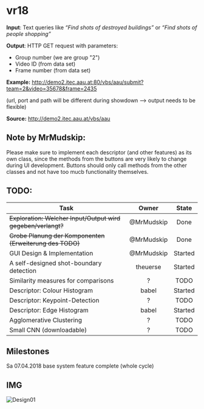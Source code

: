 # vr18
**Input**: Text queries like *“Find shots of destroyed buildings”* or *“Find shots of people shopping”*

**Output**: HTTP GET request with parameters:
* Group number (we are group "2")
* Video ID (from data set)
* Frame number (from data set)

**Example:** http://demo2.itec.aau.at:80/vbs/aau/submit?team=2&video=35678&frame=2435

(url, port and path will be different during showdown --> output needs to be flexible)

**Source:** http://demo2.itec.aau.at/vbs/aau

## Note by MrMudskip:
Please make sure to implement each descriptor (and other features) as its own class, since the methods from the buttons are very likely to change during UI development. Buttons should only call methods from the other classes and not have too mucb functionality themselves.

## TODO:
| Task | Owner | State
|--|:--:|:--:|
|~~Exploration: Welcher Input/Output wird gegeben/verlangt?~~| @MrMudskip | Done
|~~Grobe Planung der Komponenten (Erweiterung des TODO)~~ | @MrMudskip | Done
|GUI Design & Implementation |@MrMudskip| Started
|A self-designed shot-boundary detection | theuerse | Started
|Similarity measures for comparisons |?| TODO
|Descriptor: Colour Histogram | babel | Started
|Descriptor: Keypoint-Detection |?| TODO
|Descriptor: Edge Histogram | babel | Started
|Agglomerative Clustering|?| TODO
|Small CNN (downloadable)|?| TODO

## Milestones
Sa 07.04.2018 base system feature complete (whole cycle)

## IMG
![Design01](https://github.com/theuerse/vr18/blob/1ec8988db8852e3b227385d951201ffa09c0abf4/img/VR_proj_Design_01.png "Design01")
